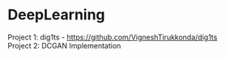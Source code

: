 # DeepLearning


Project 1: dig1ts - https://github.com/VigneshTirukkonda/dig1ts \
Project 2: DCGAN Implementation

